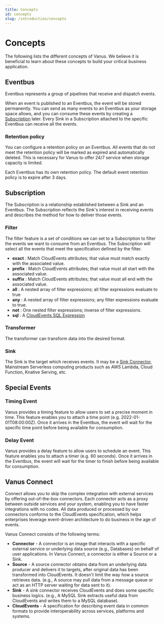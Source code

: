 ```yaml
---
title: Concepts
id: concepts
slug: /introduction/concepts
---
```


# Concepts

The following lists the different concepts of Vanus. We believe it is beneficial to learn about these concepts to build 
your critical business application.

## Eventbus

Eventbus represents a group of pipelines that receive and dispatch events.

When an event is published to an Eventbus, the event will be stored permanently. You can send as many events to an
Eventbus as your storage space allows, and you can consume these events by creating a [Subscription](#subscription)
later. Every Sink in a Subscription attached to the specific Eventbus can receive all the events.

### Retention policy

You can configure a retention policy on an Eventbus. All events that do not meet the retention policy will be marked as
expired and automatically deleted. This is necessary for Vanus to offer 24/7 service when storage capacity is
limited.

Each Eventbus has its own retention policy. The default event retention policy is to expire after 3 days.

## Subscription

The Subscription is a relationship established between a Sink and an Eventbus. The Subscription reflects the Sink's 
interest in receiving events and describes the method for how to deliver those events.

### Filter

The filter feature is a set of conditions we can set to a Subscription to filter the events we want to consume from an Eventbus.
The Subscription will select all the events that meet the specification defined by the filter.

- **exact** : Match CloudEvents attributes; that value must match exactly with the associated value.
- **prefix** : Match CloudEvents attributes; that value must all start with the associated value.
- **suffix** : Match CloudEvents attributes; that value must all end with the associated value.
- **all** : A nested array of filter expressions; all filter expressions evaluate to true
- **any** : A nested array of filter expressions; any filter expressions evaluate to true.
- **not** : One nested filter expressions; inverse of filter expressions.
- **sql** : A [CloudEvents SQL Expression](https://github.com/cloudevents/spec/blob/main/cesql/spec.md)

### Transformer

The transformer can transform data into the desired format.

### Sink

The Sink is the target which receives events. It may be a [Sink Connector](#vance-connect), Mainstream Serverless 
computing products such as AWS Lambda, Cloud Function, Knative Serving, etc.

## Special Events

### Timing Event

Vanus provides a timing feature to allow users to set a precise moment in time. This feature enables you to attach a 
time point (e.g. 2022-01-01T08:00:00Z). Once it arrives in the Eventbus, the event will wait for the specific time point 
before being available for consumption.

### Delay Event
Vanus provides a delay feature to allow users to schedule an event. This feature enables you to attach a timer (e.g. 60 seconds).
Once it arrives in the Eventbus, the event will wait for the timer to finish before being available for consumption.

## Vanus Connect

Connect allows you to skip the complex integration with external services by offering out-of-the-box connectors.
Each connector acts as a proxy between outside services and your system, enabling you to have faster integrations with
no codes.
All data produced or processed by our connectors conforms to the CloudEvents specification, which helps enterprises
leverage event-driven architecture to do business in the age of events.

Vanus Connect consists of the following terms:

- **Connector** - A connector is an image that interacts with a specific external service or underlying data source
  (e.g., Databases) on behalf of user applications.
  In Vanus Connect, a connector is either a Source or a Sink.
- **Source** - A source connector obtains data from an underlying data producer and delivers it to targets, after
  original data has been transformed into CloudEvents. It doesn't limit the way how a source retrieves data.
  (e.g., A source may pull data from a message queue or act as an HTTP server waiting for data sent to it).
- **Sink** - A sink connector receives CloudEvents and does some specific business logics.
  (e.g., A MySQL Sink extracts useful data from CloudEvents and writes them to a MySQL database).
- **CloudEvents** - A specification for describing event data in common formats to provide interoperability across
  services, platforms and systems.